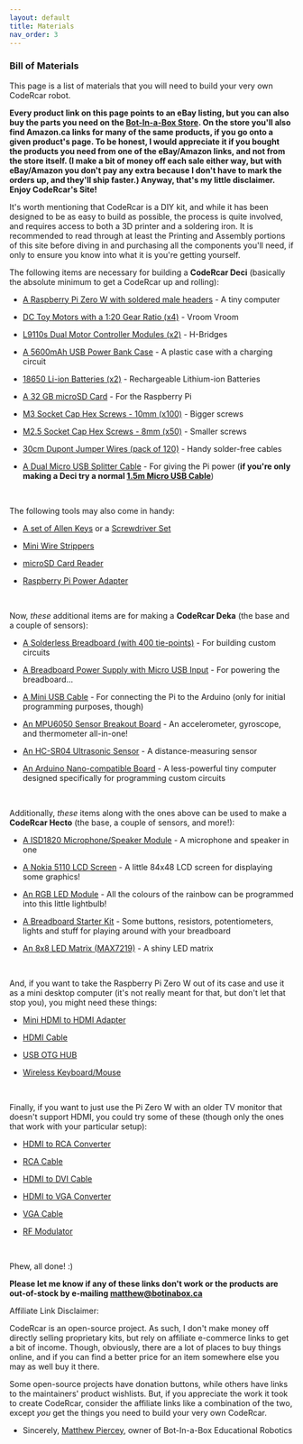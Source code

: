 ```yaml
---
layout: default
title: Materials
nav_order: 3
---
```


### Bill of Materials

This page is a list of materials that you will need to build your very own CodeRcar robot.

**Every product link on this page points to an eBay listing, but you can also buy the parts you need on the [Bot-In-a-Box Store](https://botinabox.ca/shop). On the store you'll also find Amazon.ca links for many of the same products, if you go onto a given product's page. To be honest, I would appreciate it if you bought the products you need from one of the eBay/Amazon links, and not from the store itself. (I make a bit of money off each sale either way, but with eBay/Amazon you don't pay any extra because I don't have to mark the orders up, and they'll ship faster.) Anyway, that's my little disclaimer. Enjoy CodeRcar's Site!**

It's worth mentioning that CodeRcar is a DIY kit, and while it has been designed to be as easy to build as possible, the process is quite involved, and requires access to both a 3D printer and a soldering iron. It is recommended to read through at least the Printing and Assembly portions of this site before diving in and purchasing all the components you'll need, if only to ensure you know into what it is you're getting yourself.

The following items are necessary for building a **CodeRcar Deci** (basically the absolute minimum to get a CodeRcar up and rolling):

- [A Raspberry Pi Zero W with soldered male headers](https://ebay.to/2vXeEi7) - A tiny computer 

- [DC Toy Motors with a 1:20 Gear Ratio (x4)](https://ebay.to/30iVtgx) - Vroom Vroom

- [L9110s Dual Motor Controller Modules (x2)](https://ebay.to/30k7G4v) - H-Bridges

- [A 5600mAh USB Power Bank Case](https://ebay.to/2YnAQhk) - A plastic case with a charging circuit

- [18650 Li-ion Batteries (x2)](https://ebay.to/2Hl1HFj) - Rechargeable Lithium-ion Batteries

- [A 32 GB microSD Card](https://ebay.to/2E3xrN5) - For the Raspberry Pi

- [M3 Socket Cap Hex Screws - 10mm (x100)](https://ebay.to/2YAyuMr) - Bigger screws

- [M2.5 Socket Cap Hex Screws - 8mm (x50)](https://ebay.to/2YAyuMr) - Smaller screws

- [30cm Dupont Jumper Wires (pack of 120)](https://ebay.to/2HoDgp9) - Handy solder-free cables

- [A Dual Micro USB Splitter Cable](https://ebay.to/2w0Enpy) - For giving the Pi power (**if you're only making a Deci try a normal [1.5m Micro USB Cable](https://ebay.to/2HuW1Hn)**)

<br />

The following tools may also come in handy:

- [A set of Allen Keys](https://ebay.to/2W1emFk) or a [Screwdriver Set](https://ebay.to/2VocQJd)

- [Mini Wire Strippers](https://ebay.to/30r4STo)

- [microSD Card Reader](https://ebay.to/2Q2rFA9)

- [Raspberry Pi Power Adapter](https://ebay.to/2JpZOcL)

<br />

Now, *these* additional items are for making a **CodeRcar Deka** (the base and a couple of sensors):

- [A Solderless Breadboard (with 400 tie-points)](https://ebay.to/2Yy6Tvh) - For building custom circuits 

- [A Breadboard Power Supply with Micro USB Input](https://ebay.to/2YsXxRm) - For powering the breadboard...

- [A Mini USB Cable](https://ebay.to/2E5WYFi) - For connecting the Pi to the Arduino (only for initial programming purposes, though)

- [An MPU6050 Sensor Breakout Board](https://ebay.to/2JDDwTX) - An accelerometer, gyroscope, and thermometer all-in-one!

- [An HC-SR04 Ultrasonic Sensor](https://ebay.to/2VkJJqd) - A distance-measuring sensor

- [An Arduino Nano-compatible Board](https://ebay.to/2vUEt2f) - A less-powerful tiny computer designed specifically for programming custom circuits

<br />

Additionally, *these* items along with the ones above can be used to make a **CodeRcar Hecto** (the base, a couple of sensors, and more!):


- [A ISD1820 Microphone/Speaker Module](https://ebay.to/2JhSwHX) - A microphone and speaker in one

- [A Nokia 5110 LCD Screen](https://ebay.to/2YuIQNM) - A little 84x48 LCD screen for displaying some graphics!

- [An RGB LED Module](https://ebay.to/2YwCY6K) - All the colours of the rainbow can be programmed into this little lightbulb!

- [A Breadboard Starter Kit](https://ebay.to/2vUE67R) - Some buttons, resistors, potentiometers, lights and stuff for playing around with your breadboard

- [An 8x8 LED Matrix (MAX7219)](https://ebay.to/2WNZR5a) - A shiny LED matrix                                                                                

<br />

And, if you want to take the Raspberry Pi Zero W out of its case and use it as a mini desktop computer (it's not really meant for that, but don't let that stop you), you might need these things:

- [Mini HDMI to HDMI Adapter](https://ebay.to/2HoKPw9)

- [HDMI Cable](https://ebay.to/30jvTIo)

- [USB OTG HUB](https://ebay.to/2vZmk3g)

- [Wireless Keyboard/Mouse](https://ebay.to/2VER7BC)

<br />

Finally, if you want to just use the Pi Zero W with an older TV monitor that doesn't support HDMI, you could try some of these (though only the ones that work with your particular setup):

- [HDMI to RCA Converter](https://ebay.to/2VtEIM8)

- [RCA Cable](https://ebay.to/2VA7JdG)

- [HDMI to DVI Cable](https://ebay.to/2YyydcR)

- [HDMI to VGA Converter](https://ebay.to/2vYdJ0U)

- [VGA Cable](https://ebay.to/2HrOYiI)

- [RF Modulator](https://ebay.to/2VmkbJ3)

<br />

Phew, all done! :)

**Please let me know if any of these links don't work or the products are out-of-stock by e-mailing [matthew@botinabox.ca](mailto:matthew@botinabox.ca)**

Affiliate Link Disclaimer:

CodeRcar is an open-source project. As such, I don't make money off directly selling proprietary kits, but rely on affiliate e-commerce links to get a bit of income.
Though, obviously, there are a lot of places to buy things online, and if you can find a better price for an item somewhere else you may as well buy it there.

Some open-source projects have donation buttons, while others have links to the maintainers' product wishlists.
But, if you appreciate the work it took to create CodeRcar, consider the affiliate links like a combination of the two, except *you* get the things you need to build your very own CodeRcar.
 - Sincerely, [Matthew Piercey](https://facebook.com/mtpiercey), owner of Bot-In-a-Box Educational Robotics
